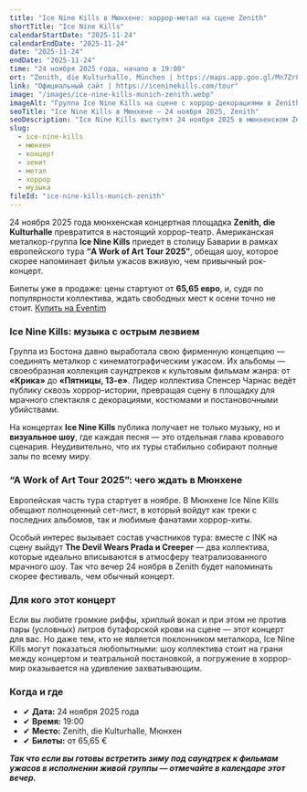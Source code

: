 ```yaml
---
title: "Ice Nine Kills в Мюнхене: хоррор-метал на сцене Zenith"
shortTitle: "Ice Nine Kills"
calendarStartDate: "2025-11-24"
calendarEndDate: "2025-11-24"
date: "2025-11-24"
endDate: "2025-11-24"
time: "24 ноября 2025 года, начало в 19:00"
ort: "Zenith, die Kulturhalle, München | https://maps.app.goo.gl/Mn7Zr863mPa3LnM88"
link: "Официальный сайт | https://iceninekills.com/tour"
image: "/images/ice-nine-kills-munich-zenith.webp"
imageAlt: "Группа Ice Nine Kills на сцене с хоррор-декорациями в Zenith München"
seoTitle: "Ice Nine Kills в Мюнхене — 24 ноября 2025, Zenith"
seoDescription: "Ice Nine Kills выступят 24 ноября 2025 в мюнхенском Zenith. Поддержка: The Devil Wears Prada и Creeper. Билеты от 65,65 €."
slug:
  - ice-nine-kills
  - мюнхен
  - концерт
  - зенит
  - метал
  - хоррор
  - музыка
fileId: "ice-nine-kills-munich-zenith"
---
```


24 ноября 2025 года мюнхенская концертная площадка **Zenith, die Kulturhalle** превратится в настоящий хоррор-театр. Американская металкор-группа **Ice Nine Kills** приедет в столицу Баварии в рамках европейского тура **“A Work of Art Tour 2025”**, обещая шоу, которое скорее напоминает фильм ужасов вживую, чем привычный рок-концерт.

Билеты уже в продаже: цены стартуют от **65,65 евро**, и, судя по популярности коллектива, ждать свободных мест к осени точно не стоит. [Купить на Eventim](https://www.eventim.de/en/event/ice-nine-kills-zenith-20067774/?utm_source=munchen-vesti&utm_medium=referral&utm_campaign=ice-nine-kills-munich-zenith&utm_content=body_link)

### Ice Nine Kills: музыка с острым лезвием

Группа из Бостона давно выработала свою фирменную концепцию — соединять металкор с кинематографическим ужасом. Их альбомы — своеобразная коллекция саундтреков к культовым фильмам жанра: от **«Крика»** до **«Пятницы, 13-е»**. Лидер коллектива Спенсер Чарнас ведёт публику сквозь хоррор-истории, превращая сцену в площадку для мрачного спектакля с декорациями, костюмами и постановочными убийствами.

На концертах **Ice Nine Kills** публика получает не только музыку, но и **визуальное шоу**, где каждая песня — это отдельная глава кровавого сценария. Неудивительно, что их туры стабильно собирают полные залы по всему миру.

### “A Work of Art Tour 2025”: чего ждать в Мюнхене

Европейская часть тура стартует в ноябре. В Мюнхене Ice Nine Kills обещают полноценный сет-лист, в который войдут как треки с последних альбомов, так и любимые фанатами хоррор-хиты.

Особый интерес вызывает состав участников тура: вместе с INK на сцену выйдут **The Devil Wears Prada и Creeper** — два коллектива, которые идеально вписываются в атмосферу театрализованного мрачного шоу. Так что вечер 24 ноября в Zenith будет напоминать скорее фестиваль, чем обычный концерт.

### Для кого этот концерт

Если вы любите громкие риффы, хриплый вокал и при этом не против пары (условных) литров бутафорской крови на сцене — этот концерт для вас. Но даже тем, кто не является поклонником металкора, Ice Nine Kills могут показаться любопытными: шоу коллектива стоит на грани между концертом и театральной постановкой, а погружение в хоррор-мир оказывается на удивление захватывающим.

### Когда и где

- ✔ **Дата:** 24 ноября 2025 года  
- ✔ **Время:** 19:00  
- ✔ **Место:** Zenith, die Kulturhalle, Мюнхен  
- ✔ **Билеты:** от 65,65 €  

_**Так что если вы готовы встретить зиму под саундтрек к фильмам ужасов в исполнении живой группы — отмечайте в календаре этот вечер.**_